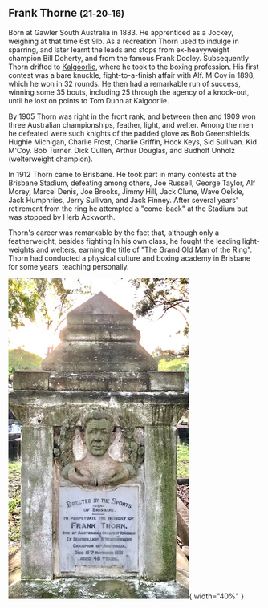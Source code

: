 ## Frank Thorne <small>(21‑20‑16)</small>

Born at Gawler South Australia in 1883. He apprenticed as a Jockey, weighing at that time 6st 9lb. As a recreation Thorn used to indulge in sparring, and later learnt the leads and stops from ex-heavyweight champion Bill Doherty, and from the famous Frank Dooley. Subsequently Thorn drifted to [Kalgoorlie](https://trove.nla.gov.au/newspaper/article/95278367), where he took to the boxing profession. His first contest was a bare knuckle, fight-to-a-finish affair with Alf. M'Coy in 1898, which he won in 32 rounds. He then had a remarkable run of success, winning some 35 bouts, including 25 through the agency of a knock-out, until he lost on points to Tom Dunn at Kalgoorlie. 

By 1905 Thorn was right in the front rank, and between then and 1909 won three Australian championships, feather, light, and welter. Among the men he defeated were such knights of the padded glove as Bob Greenshields, Hughie Michigan, Charlie Frost, Charlie Griffin, Hock Keys, Sid Sullivan. Kid M'Coy. Bob Turner. Dick Cullen, Arthur Douglas, and Budholf Unholz (welterweight champion).

In 1912 Thorn came to Brisbane. He took part in many contests at the Brisbane Stadium, defeating among others, Joe Russell, George Taylor, Alf Morey, Marcel Denis, Joe Brooks, Jimmy Hill, Jack Clune, Wave Oelkle, Jack Humphries, Jerry Sullivan, and Jack  Finney. After several years' retirement from the ring he attempted a "come-back" at the Stadium but was stopped by Herb Ackworth. 

Thorn's career was remarkable by the fact that, although only a featherweight, besides fighting In his own class, he fought the leading light-weights and welters, earning the title of "The Grand Old Man of the Ring". Thorn had conducted a physical culture and boxing academy in Brisbane for some years, teaching personally.

![Frank Thorne's headstone](../assets/frank-thorn-headstone.jpg){ width="40%" }

<!-- Suicide https://trove.nla.gov.au/newspaper/article/54702384?searchTerm=%22Frank%20Thorne%22 -->
